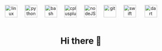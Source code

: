 
<p align="center">
<img src="https://devicons.github.io/devicon/devicon.git/icons/linux/linux-original.svg" alt="linux" width="40" height="40"/>  &nbsp&nbsp&nbsp&nbsp
<img src="https://devicons.github.io/devicon/devicon.git/icons/python/python-original.svg" alt="python" width="40" height="40"/>  &nbsp&nbsp&nbsp&nbsp
<img src="https://www.vectorlogo.zone/logos/gnu_bash/gnu_bash-icon.svg" alt="bash" width="40" height="40"/>  &nbsp&nbsp&nbsp&nbsp
<img src="https://devicons.github.io/devicon/devicon.git/icons/cplusplus/cplusplus-original.svg" alt="cplusplus" width="40" height="40"/>  &nbsp&nbsp&nbsp&nbsp
<img src="https://devicons.github.io/devicon/devicon.git/icons/nodejs/nodejs-original.svg" alt="nodeJS" width="40" height="40"/>  &nbsp&nbsp&nbsp&nbsp
<img src="https://www.vectorlogo.zone/logos/git-scm/git-scm-icon.svg" alt="git" width="40" height="40"/>  &nbsp&nbsp&nbsp&nbsp
<img src="https://devicons.github.io/devicon/devicon.git/icons/swift/swift-original.svg" alt="swift" width="40" height="40"/>  &nbsp&nbsp&nbsp&nbsp&nbsp
<img src="https://user-images.githubusercontent.com/47772616/96414851-48c8ee00-120b-11eb-9942-8b2895703ca3.png" alt="dart" width="40" height="40"/>  &nbsp&nbsp&nbsp&nbsp&nbsp

</p>

<h1 align="center"> Hi there 👋 </h1>

<!--
**ayush5harma/ayush5harma** is a ✨ _special_ ✨ repository because its `README.md` (this file) appears on your GitHub profile.

Here are some ideas to get you started:
-->
<p align="center">
   
 </p>

<!--
- 🤔 I’m looking for help with 
- 💬 Ask me about ...
- 📫 How to reach me: ...
- 😄 Pronouns: ...
- ⚡ Fun fact: ...
-->
<!--
<p align="center">
  <img width="390px" src="https://github-readme-stats.vercel.app/api?username=ayush5harma&theme=tokyonight&show_icons=true&include_all_commits=true&count_private=true&&bg_color=30,e96443,904e95&title_color=fff&text_color=fff&hide=contribs,issues&hide_border=1 &hide_title=1" />
</p>
-->
